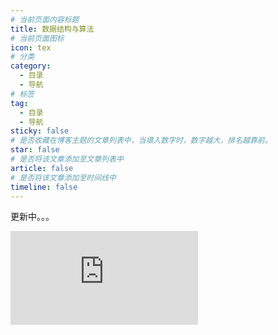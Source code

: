 ```yaml
---
# 当前页面内容标题
title: 数据结构与算法
# 当前页面图标
icon: tex
# 分类
category:
  - 目录
  - 导航
# 标签
tag:
  - 目录
  - 导航
sticky: false
# 是否收藏在博客主题的文章列表中，当填入数字时，数字越大，排名越靠前。
star: false
# 是否将该文章添加至文章列表中
article: false
# 是否将该文章添加至时间线中
timeline: false
---
```


更新中。。。

![更新中。。。](https://www.dmoe.cc/random.php)
